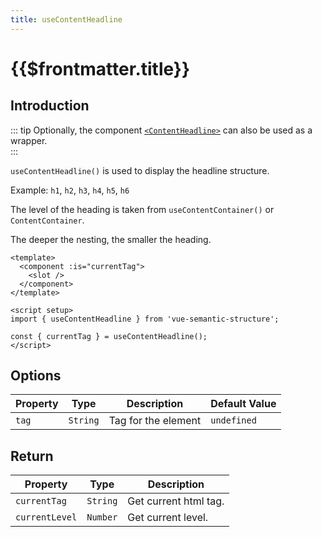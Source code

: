 ```yaml
---
title: useContentHeadline
---
```


# {{$frontmatter.title}}

## Introduction

::: tip
Optionally, the component [`<ContentHeadline>`](../components/content-headline) can also be used as a wrapper.  
:::

`useContentHeadline()` is used to display the headline structure.

Example: `h1`, `h2`, `h3`, `h4`, `h5`, `h6`

The level of the heading is taken from `useContentContainer()` or `ContentContainer`.

The deeper the nesting, the smaller the heading.

```vue
<template>
  <component :is="currentTag">
    <slot />
  </component>
</template>

<script setup>
import { useContentHeadline } from 'vue-semantic-structure';

const { currentTag } = useContentHeadline();
</script>

```

## Options

| Property | Type     | Description         | Default Value |
| -------- | -------- | ------------------- | ------------- |
| `tag`    | `String` | Tag for the element | `undefined`   |

## Return

| Property       | Type     | Description           |
| -------------- | -------- | --------------------- |
| `currentTag`   | `String` | Get current html tag. |
| `currentLevel` | `Number` | Get current level.    |
